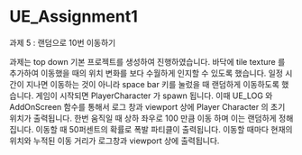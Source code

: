 # UE_Assignment1

과제 5 : 랜덤으로 10번 이동하기

과제는 top down 기본 프로젝트를 생성하여 진행하였습니다.
바닥에 tile texture 를 추가하여 이동했을 때의 위치 변화를 보다 수월하게 인지할 수 있도록 했습니다.
일정 시간이 지나면 이동하는 것이 아니라 space bar 키를 눌렀을 때 랜덤하게 이동하도록 했습니다.
게임이 시작되면 PlayerCharacter 가 spawn 됩니다. 이때 UE_LOG 와 AddOnScreen 함수를 통해서 로그 창과 viewport 상에 Player Character 의 초기 위치가 출력됩니다.
한번 움직일 때 상하 좌우로 100 만큼 이동 하며 이는 랜덤하게 정해집니다.
이동할 때 50퍼센트의 확률로 폭발 파티클이 출력됩니다.
이동할 때마다 현재의 위치와 누적된 이동 거리가 로그창과 viewport 상에 출력됩니다.